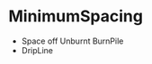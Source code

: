 # MinimumSpacing

- Space off Unburnt BurnPile
- DripLine

<!-- @include: /../Placeholder_RouteProfile.md -->
